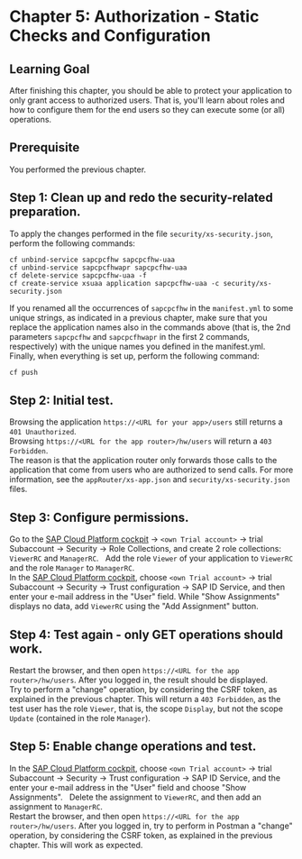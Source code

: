 # Chapter 5: Authorization - Static Checks and Configuration

## Learning Goal
After finishing this chapter, you should be able to protect your application to only grant access to authorized users. That is, you'll learn about roles and how to configure them for the end users so they can execute some (or all) operations.

## Prerequisite
You performed the previous chapter.


## Step 1: Clean up and redo the security-related preparation.
To apply the changes performed in the file `security/xs-security.json`, perform the following commands:
```
cf unbind-service sapcpcfhw sapcpcfhw-uaa
cf unbind-service sapcpcfhwapr sapcpcfhw-uaa
cf delete-service sapcpcfhw-uaa -f
cf create-service xsuaa application sapcpcfhw-uaa -c security/xs-security.json
```
If you renamed all the occurrences of `sapcpcfhw` in the `manifest.yml` to some unique strings, as indicated in a previous chapter, make sure that you replace the application names also in the commands above (that is, the 2nd parameters `sapcpcfhw` and `sapcpcfhwapr` in the first 2 commands, respectively) with the unique names you defined in the manifest.yml.  
Finally, when everything is set up, perform the following command:
```eMail
cf push
```

## Step 2: Initial test.
Browsing the application `https://<URL for your app>/users` still returns a `401 Unauthorized`.  
Browsing `https://<URL for the app router>/hw/users` will return a `403 Forbidden`.  
The reason is that the application router only forwards those calls to the application that come from users who are authorized to send calls. For more information, see the `appRouter/xs-app.json` and `security/xs-security.json` files.  

## Step 3: Configure permissions.
Go to the [SAP Cloud Platform cockpit](https://account.hanatrial.ondemand.com/) -> `<own Trial account>` -> trial Subaccount -> Security -> Role Collections, and create 2 role collections: `ViewerRC` and `ManagerRC`.  
Add the role `Viewer` of your application to `ViewerRC` and the role `Manager` to `ManagerRC`.  
In the [SAP Cloud Platform cockpit](https://account.hanatrial.ondemand.com/), choose `<own Trial account>` -> trial Subaccount -> Security -> Trust configuration -> SAP ID Service, and then enter your e-mail address in the "User" field. While "Show Assignments" displays no data, add `ViewerRC` using the "Add Assignment" button.

## Step 4: Test again - only GET operations should work.
Restart the browser, and then open `https://<URL for the app router>/hw/users`. After you logged in, the result should be displayed.  
Try to perform a "change" operation, by considering the CSRF token, as explained in the previous chapter. This will return a `403 Forbidden`, as the test user has the role `Viewer`, that is, the scope `Display`, but not the scope `Update` (contained in the role `Manager`).

## Step 5: Enable change operations and test.

In the [SAP Cloud Platform cockpit](https://account.hanatrial.ondemand.com/), choose `<own Trial account>` -> trial Subaccount -> Security -> Trust configuration -> SAP ID Service, and the enter your e-mail address in the "User" field and choose "Show Assignments".  
Delete the assignment to `ViewerRC`, and then add an assignment to `ManagerRC`.  
Restart the browser, and then open `https://<URL for the app router>/hw/users`. After you logged in, try to perform in Postman a "change" operation, by considering the CSRF token, as explained in the previous chapter. This will work as expected.



